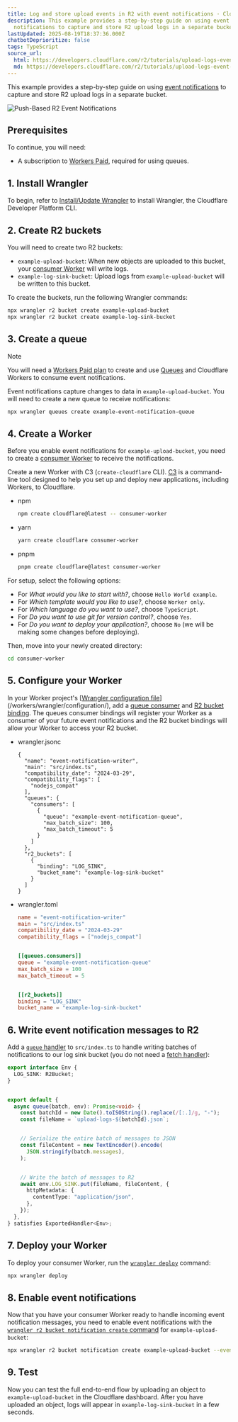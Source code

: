 ```yaml
---
title: Log and store upload events in R2 with event notifications · Cloudflare R2 docs
description: This example provides a step-by-step guide on using event
  notifications to capture and store R2 upload logs in a separate bucket.
lastUpdated: 2025-08-19T18:37:36.000Z
chatbotDeprioritize: false
tags: TypeScript
source_url:
  html: https://developers.cloudflare.com/r2/tutorials/upload-logs-event-notifications/
  md: https://developers.cloudflare.com/r2/tutorials/upload-logs-event-notifications/index.md
---
```


This example provides a step-by-step guide on using [event notifications](https://developers.cloudflare.com/r2/buckets/event-notifications/) to capture and store R2 upload logs in a separate bucket.

![Push-Based R2 Event Notifications](https://developers.cloudflare.com/_astro/pushed-based-event-notification.NdMYExDK_1ERAd2.svg)

## Prerequisites

To continue, you will need:

* A subscription to [Workers Paid](https://developers.cloudflare.com/workers/platform/pricing/#workers), required for using queues.

## 1. Install Wrangler

To begin, refer to [Install/Update Wrangler](https://developers.cloudflare.com/workers/wrangler/install-and-update/#install-wrangler) to install Wrangler, the Cloudflare Developer Platform CLI.

## 2. Create R2 buckets

You will need to create two R2 buckets:

* `example-upload-bucket`: When new objects are uploaded to this bucket, your [consumer Worker](https://developers.cloudflare.com/queues/get-started/#4-create-your-consumer-worker) will write logs.
* `example-log-sink-bucket`: Upload logs from `example-upload-bucket` will be written to this bucket.

To create the buckets, run the following Wrangler commands:

```sh
npx wrangler r2 bucket create example-upload-bucket
npx wrangler r2 bucket create example-log-sink-bucket
```

## 3. Create a queue

Note

You will need a [Workers Paid plan](https://developers.cloudflare.com/workers/platform/pricing/) to create and use [Queues](https://developers.cloudflare.com/queues/) and Cloudflare Workers to consume event notifications.

Event notifications capture changes to data in `example-upload-bucket`. You will need to create a new queue to receive notifications:

```sh
npx wrangler queues create example-event-notification-queue
```

## 4. Create a Worker

Before you enable event notifications for `example-upload-bucket`, you need to create a [consumer Worker](https://developers.cloudflare.com/queues/reference/how-queues-works/#create-a-consumer-worker) to receive the notifications.

Create a new Worker with C3 (`create-cloudflare` CLI). [C3](https://developers.cloudflare.com/pages/get-started/c3/) is a command-line tool designed to help you set up and deploy new applications, including Workers, to Cloudflare.

* npm

  ```sh
  npm create cloudflare@latest -- consumer-worker
  ```

* yarn

  ```sh
  yarn create cloudflare consumer-worker
  ```

* pnpm

  ```sh
  pnpm create cloudflare@latest consumer-worker
  ```

For setup, select the following options:

* For *What would you like to start with?*, choose `Hello World example`.
* For *Which template would you like to use?*, choose `Worker only`.
* For *Which language do you want to use?*, choose `TypeScript`.
* For *Do you want to use git for version control?*, choose `Yes`.
* For *Do you want to deploy your application?*, choose `No` (we will be making some changes before deploying).

Then, move into your newly created directory:

```sh
cd consumer-worker
```

## 5. Configure your Worker

In your Worker project's \[[Wrangler configuration file](https://developers.cloudflare.com/workers/wrangler/configuration/)]\(/workers/wrangler/configuration/), add a [queue consumer](https://developers.cloudflare.com/workers/wrangler/configuration/#queues) and [R2 bucket binding](https://developers.cloudflare.com/workers/wrangler/configuration/#r2-buckets). The queues consumer bindings will register your Worker as a consumer of your future event notifications and the R2 bucket bindings will allow your Worker to access your R2 bucket.

* wrangler.jsonc

  ```jsonc
  {
    "name": "event-notification-writer",
    "main": "src/index.ts",
    "compatibility_date": "2024-03-29",
    "compatibility_flags": [
      "nodejs_compat"
    ],
    "queues": {
      "consumers": [
        {
          "queue": "example-event-notification-queue",
          "max_batch_size": 100,
          "max_batch_timeout": 5
        }
      ]
    },
    "r2_buckets": [
      {
        "binding": "LOG_SINK",
        "bucket_name": "example-log-sink-bucket"
      }
    ]
  }
  ```

* wrangler.toml

  ```toml
  name = "event-notification-writer"
  main = "src/index.ts"
  compatibility_date = "2024-03-29"
  compatibility_flags = ["nodejs_compat"]


  [[queues.consumers]]
  queue = "example-event-notification-queue"
  max_batch_size = 100
  max_batch_timeout = 5


  [[r2_buckets]]
  binding = "LOG_SINK"
  bucket_name = "example-log-sink-bucket"
  ```

## 6. Write event notification messages to R2

Add a [`queue` handler](https://developers.cloudflare.com/queues/configuration/javascript-apis/#consumer) to `src/index.ts` to handle writing batches of notifications to our log sink bucket (you do not need a [fetch handler](https://developers.cloudflare.com/workers/runtime-apis/handlers/fetch/)):

```ts
export interface Env {
  LOG_SINK: R2Bucket;
}


export default {
  async queue(batch, env): Promise<void> {
    const batchId = new Date().toISOString().replace(/[:.]/g, "-");
    const fileName = `upload-logs-${batchId}.json`;


    // Serialize the entire batch of messages to JSON
    const fileContent = new TextEncoder().encode(
      JSON.stringify(batch.messages),
    );


    // Write the batch of messages to R2
    await env.LOG_SINK.put(fileName, fileContent, {
      httpMetadata: {
        contentType: "application/json",
      },
    });
  },
} satisfies ExportedHandler<Env>;
```

## 7. Deploy your Worker

To deploy your consumer Worker, run the [`wrangler deploy`](https://developers.cloudflare.com/workers/wrangler/commands/#deploy) command:

```sh
npx wrangler deploy
```

## 8. Enable event notifications

Now that you have your consumer Worker ready to handle incoming event notification messages, you need to enable event notifications with the [`wrangler r2 bucket notification create` command](https://developers.cloudflare.com/workers/wrangler/commands/#r2-bucket-notification-create) for `example-upload-bucket`:

```sh
npx wrangler r2 bucket notification create example-upload-bucket --event-type object-create --queue example-event-notification-queue
```

## 9. Test

Now you can test the full end-to-end flow by uploading an object to `example-upload-bucket` in the Cloudflare dashboard. After you have uploaded an object, logs will appear in `example-log-sink-bucket` in a few seconds.
